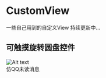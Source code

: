 # CustomView
一些自己用到的自定义View  持续更新中...  
## 可触摸旋转圆盘控件  
![Alt text](D:\rotateOvlView.gif "可触摸旋转表盘")  
仿QQ未读消息
